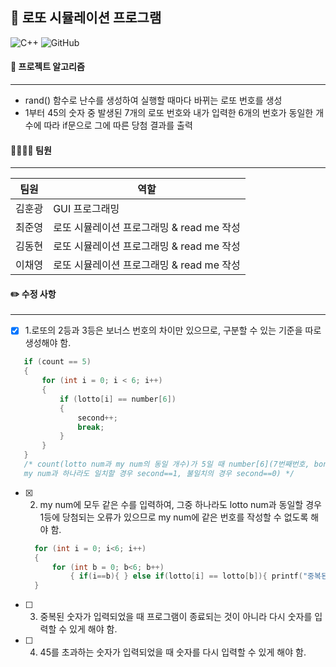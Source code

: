 ## 🎲 로또 시뮬레이션 프로그램


![C++](https://img.shields.io/badge/c++-%2300599C.svg?style=for-the-badge&logo=c%2B%2B&logoColor=white)
![GitHub](https://img.shields.io/badge/github-%23121011.svg?style=for-the-badge&logo=github&logoColor=white)

#### 📑 프로젝트 알고리즘
---
- rand() 함수로 난수를 생성하여 실행할 때마다 바뀌는 로또 번호를 생성
- 1부터 45의 숫자 중 발생된 7개의 로또 번호와 내가 입력한 6개의 번호가 동일한 개수에 따라 if문으로 그에 따른 당첨 결과를 출력


#### 👨‍👨‍👧‍👦 팀원
---
팀원|역할|
---|---|
김훈광|GUI 프로그래밍|
최준영|로또 시뮬레이션 프로그래밍 & read me 작성|
김동현|로또 시뮬레이션 프로그래밍 & read me 작성|
이채영|로또 시뮬레이션 프로그래밍 & read me 작성|


#### ✏️ 수정 사항
---
- [X] 1.로또의 2등과 3등은 보너스 번호의 차이만 있으므로, 구분할 수 있는 기준을 따로 생성해야 함.
 ``` c++
    if (count == 5)
    {
        for (int i = 0; i < 6; i++)
        {
            if (lotto[i] == number[6])
            {
                second++;
                break;
            }
        }
    }
    /* count(lotto num과 my num의 동일 개수)가 5일 때 number[6](7번째번호, bonus num)이 
    my num과 하나라도 일치할 경우 second==1, 불일치의 경우 second==0) */
 ```
 
- [X] 2. my num에 모두 같은 수를 입력하여, 그중 하나라도 lotto num과 동일할 경우 1등에 당첨되는 오류가 있으므로 my num에 같은 번호를 작성할 수 없도록 해야 함.
  ``` c++
    for (int i = 0; i<6; i++)
    { 
        for (int b = 0; b<6; b++)
            { if(i==b){ } else if(lotto[i] == lotto[b]){ printf("중복된 숫자는 입력할 수 없습니다."); exit(1); } } 
    }

- [ ] 3. 중복된 숫자가 입력되었을 때 프로그램이 종료되는 것이 아니라 다시 숫자를 입력할 수 있게 해야 함.


- [ ] 4. 45를 초과하는 숫자가 입력되었을 때 숫자를 다시 입력할 수 있게 해야 함.
